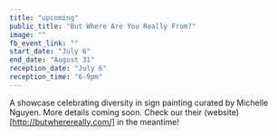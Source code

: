 ```yaml
---
title: "upcoming"
public_title: "But Where Are You Really From?"
image: ""
fb_event_link: ""
start_date: "July 6"
end_date: "August 31"
reception_date: "July 6"
reception_time: "6-9pm"
---
```

A showcase celebrating diversity in sign painting curated by Michelle Nguyen. More details coming soon. Check our their (website)[http://butwherereally.com/] in the meantime!
